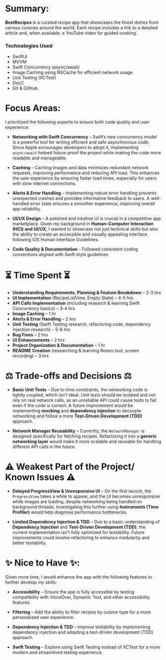 # Summary: 
**BestRecipes** is a curated recipe app that showcases the finest dishes from various cuisines around the world. Each recipe includes a link to a detailed article and, when available, a YouTube video for guided cooking.

### Technologies Used
* SwiftUI
* MVVM
* Swift Concurrency (async/await)
* Image Caching using NSCache for efficient network usage
* Unit Testing (XCTest) 
* DocC
* Git & GitHub
  
  
# Focus Areas: 
I prioritized the following aspects to ensure both code quality and user experience:  
- **Networking with Swift Concurrency** – Swift’s new concurrency model is a powerful tool for writing efficient and safe asynchronous code. Since Apple encourages developers to adopt it, implementing `async/await` helped future-proof the project while making the code more readable and manageable.
  
- **Caching** – Caching images and data minimizes redundant network requests, improving performance and reducing API load. This enhances the user experience by ensuring faster load times, especially for users with slow internet connections.  
- **Alerts & Error Handling** – Implementing robust error handling prevents unexpected crashes and provides informative feedback to users. A well-handled error state ensures a smoother experience, improving overall app reliability.  
- **UI/UX Design** – A polished and intuitive UI is crucial in a competitive app marketplace. Given my background in **Human-Computer Interaction (HCI) and UI/UX**, I wanted to showcase not just technical skills but also the ability to create an accessible and visually appealing interface following iOS Human Interface Guidelines.
- **Code Quality & Documentation** - Followed consistent coding conventions aligned with Swift style guidelines


# ⏳ Time Spent ⏳ 
- **Understanding Requirements, Planning & Feature Breakdown** – 2-3 hrs 
- **UI Implementation** (RecipeListView, Empty State) – 4-5 hrs
- **API Calls Implementation** (including research & learning Swift Concurrency basics) – 3-4 hrs
- **Image Caching** – 1 hr  
- **Alerts & Error Handling** – 2 hrs  
- **Unit Testing** (Swift Testing research, refactoring code, dependency injection research) – 5-6 hrs  
- **Bug Fixes** – 2 hrs  
- **UI Enhancements** – 2 hrs  
- **Project Organization & Documentation** – 1 hr  
- **README Creation** (researching & learning Rotaro tool, screen recording) – 3 hrs  

# ⚖️ Trade-offs and Decisions ⚖️ 
- **Basic Unit Tests** – Due to time constraints, the networking code is tightly coupled, which isn't ideal. Unit tests should be isolated and not rely on real network calls, as an unreliable API could cause tests to fail even if the code is correct. A future improvement would be implementing **mocking** and **dependency injection** to decouple networking and follow a more **Test-Driven Development (TDD)** approach.
  
- **Network Manager Reusability** – Currently, the `NetworkManager` is designed specifically for fetching recipes. Refactoring it into a **generic networking layer** would make it more scalable and reusable for handling different API calls in the future.  


# ⚠️ Weakest Part of the Project/ Known Issues ⚠️ 

- **Delayed ProgressView & Unresponsive UI** – On the first launch, the `ProgressView` takes a while to appear, and the UI becomes unresponsive while images are loading, despite networking being handled on background threads. Investigating this further using **Instruments (Time Profiler)** would help diagnose performance bottlenecks.
   
- **Limited Dependency Injection & TDD** – Due to a basic understanding of **Dependency Injection** and **Test-Driven Development (TDD)**, the current implementation isn't fully optimized for testability. Future improvements could involve refactoring to enhance modularity and better testability.


# ✨ Nice to Have ✨: 
Given more time, I would enhance the app with the following features to further develop my skills:  

- **Accessibility** – Ensure the app is fully accessible by testing compatibility with VoiceOver, Dynamic Text, and other accessibility features.
  
- **Filtering** – Add the ability to filter recipes by cuisine type for a more personalized user experience.  
- **Dependency Injection & TDD** – Improve testability by implementing dependency injection and adopting a test-driven development (TDD) approach.  
- **Swift Testing** – Explore using Swift Testing instead of XCTest for a more modern and streamlined testing experience.  
